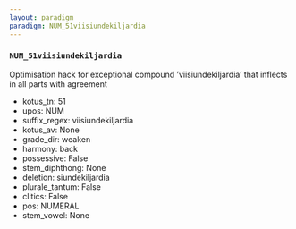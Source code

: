 ```yaml
---
layout: paradigm
paradigm: NUM_51viisiundekiljardia
---
```

### ` NUM_51viisiundekiljardia `

Optimisation hack for exceptional compound ’viisiundekiljardia’ that inflects in all parts with agreement
* kotus_tn: 51
* upos: NUM
* suffix_regex: viisiundekiljardia
* kotus_av: None
* grade_dir: weaken
* harmony: back
* possessive: False
* stem_diphthong: None
* deletion: siundekiljardia
* plurale_tantum: False
* clitics: False
* pos: NUMERAL
* stem_vowel: None
